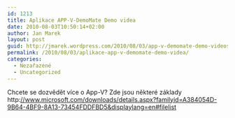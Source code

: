 ```yaml
---
id: 1213
title: Aplikace APP-V-DemoMate Demo videa
date: 2010-08-03T10:50:14+02:00
author: Jan Marek
layout: post
guid: http://jmarek.wordpress.com/2010/08/03/app-v-demomate-demo-videos
permalink: /2010/08/03/aplikace-app-v-demomate-demo-videa/
categories:
  - Nezařazené
  - Uncategorized
---
```

<div id="msgcns!6E7B9216726D07B8!375" class="bvMsg">
  <div>
    Chcete se dozvědět více o App-V? Zde jsou některé základy http:<a href="http://www.microsoft.com/downloads/details.aspx?familyid=A384054D-9B64-4BF9-8A13-73454FDDFBD5&displaylang=en#filelist">//www.microsoft.com/downloads/details.aspx?familyid=A384054D-9B64-4BF9-8A13-73454FDDFBD5&displaylang=en#filelist</a>
  </div>
</div>